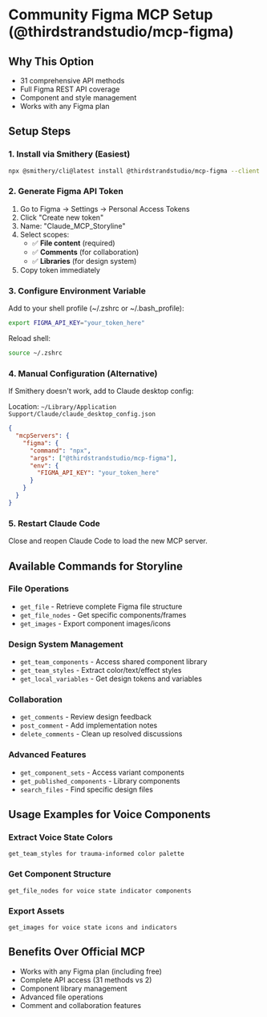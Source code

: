 # Community Figma MCP Setup (@thirdstrandstudio/mcp-figma)

## Why This Option
- 31 comprehensive API methods
- Full Figma REST API coverage
- Component and style management
- Works with any Figma plan

## Setup Steps

### 1. Install via Smithery (Easiest)
```bash
npx @smithery/cli@latest install @thirdstrandstudio/mcp-figma --client claude
```

### 2. Generate Figma API Token
1. Go to Figma → Settings → Personal Access Tokens
2. Click "Create new token"
3. Name: "Claude_MCP_Storyline"
4. Select scopes:
   - ✅ **File content** (required)
   - ✅ **Comments** (for collaboration)
   - ✅ **Libraries** (for design system)
5. Copy token immediately

### 3. Configure Environment Variable
Add to your shell profile (~/.zshrc or ~/.bash_profile):
```bash
export FIGMA_API_KEY="your_token_here"
```

Reload shell:
```bash
source ~/.zshrc
```

### 4. Manual Configuration (Alternative)
If Smithery doesn't work, add to Claude desktop config:

Location: `~/Library/Application Support/Claude/claude_desktop_config.json`

```json
{
  "mcpServers": {
    "figma": {
      "command": "npx",
      "args": ["@thirdstrandstudio/mcp-figma"],
      "env": {
        "FIGMA_API_KEY": "your_token_here"
      }
    }
  }
}
```

### 5. Restart Claude Code
Close and reopen Claude Code to load the new MCP server.

## Available Commands for Storyline

### File Operations
- `get_file` - Retrieve complete Figma file structure
- `get_file_nodes` - Get specific components/frames
- `get_images` - Export component images/icons

### Design System Management  
- `get_team_components` - Access shared component library
- `get_team_styles` - Extract color/text/effect styles
- `get_local_variables` - Get design tokens and variables

### Collaboration
- `get_comments` - Review design feedback
- `post_comment` - Add implementation notes
- `delete_comments` - Clean up resolved discussions

### Advanced Features
- `get_component_sets` - Access variant components
- `get_published_components` - Library components
- `search_files` - Find specific design files

## Usage Examples for Voice Components

### Extract Voice State Colors
```
get_team_styles for trauma-informed color palette
```

### Get Component Structure  
```
get_file_nodes for voice state indicator components
```

### Export Assets
```
get_images for voice state icons and indicators
```

## Benefits Over Official MCP
- Works with any Figma plan (including free)
- Complete API access (31 methods vs 2)
- Component library management
- Advanced file operations
- Comment and collaboration features